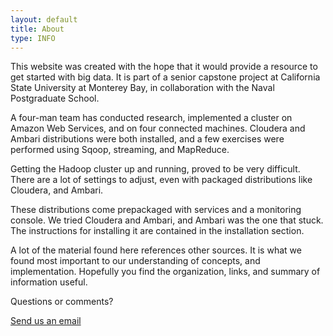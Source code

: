 ```yaml
---
layout: default
title: About
type: INFO
---
```


This website was created with the hope that it would provide a resource to get started with big data.  It is part of a senior capstone project at California State University at Monterey Bay, in collaboration with the Naval Postgraduate School.
  
A four-man team has conducted research, implemented a cluster on Amazon Web Services, and on four connected machines.  Cloudera and Ambari distributions were both installed, and a few exercises were performed using Sqoop, streaming, and MapReduce.

Getting the Hadoop cluster up and running, proved to be very difficult.  There are a lot of settings to adjust, even with packaged distributions like Cloudera, and Ambari.

These distributions come prepackaged with services and a monitoring console.  We tried Cloudera and Ambari, and Ambari was the one that stuck.  The instructions for installing it are contained in the installation section.

A lot of the material found here references other sources.  It is what we found most important to our understanding of concepts, and implementation.  Hopefully you find the organization, links, and summary of information useful. 

Questions or comments?

<a href="mailto:csumbbigdata@gmail.com">Send us an email</a>